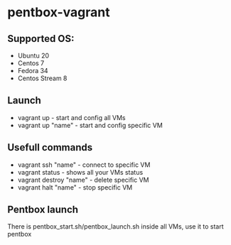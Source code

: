 # pentbox-vagrant

## Supported OS:
- Ubuntu 20
- Centos 7
- Fedora 34
- Centos Stream 8

## Launch
- vagrant up - start and config all VMs
- vagrant up "name" - start and config specific VM

## Usefull commands
- vagrant ssh "name" - connect to specific VM
- vagrant status - shows all your VMs status
- vagrant destroy "name" - delete specific VM
- vagrant halt "name" - stop specific VM

## Pentbox launch

There is pentbox_start.sh/pentbox_launch.sh inside all VMs, use it to start pentbox
